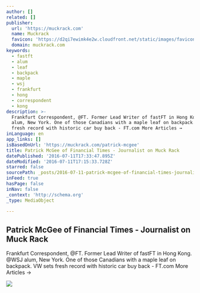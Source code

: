 ```yaml
---
author: []
related: []
publisher:
  url: 'https://muckrack.com'
  name: Muckrack
  favicon: 'https://d2qi7ewimk4e2w.cloudfront.net/static/images/favicon.png'
  domain: muckrack.com
keywords:
  - fastft
  - alum
  - leaf
  - backpack
  - maple
  - wsj
  - frankfurt
  - hong
  - correspondent
  - kong
description: >-
  Frankfurt Correspondent, @FT. Former Lead Writer of fastFT in Hong Kong. @WSJ
  alum, New York. One of those Canadians with a maple leaf on backpack. VW sets
  fresh record with historic car buy back - FT.com More Articles →
inLanguage: en
app_links: []
isBasedOnUrl: 'https://muckrack.com/patrick-mcgee'
title: Patrick McGee of Financial Times - Journalist on Muck Rack
datePublished: '2016-07-11T17:33:47.895Z'
dateModified: '2016-07-11T17:15:33.728Z'
starred: false
sourcePath: _posts/2016-07-11-patrick-mcgee-of-financial-times-journalist-on-muck-rack.md
inFeed: true
hasPage: false
inNav: false
_context: 'http://schema.org'
_type: MediaObject

---
```

<article style=""><h1>Patrick McGee of Financial Times - Journalist on Muck Rack</h1><p>Frankfurt Correspondent, @FT. Former Lead Writer of fastFT in Hong Kong. @WSJ alum, New York. One of those Canadians with a maple leaf on backpack. VW sets fresh record with historic car buy back - FT.com More Articles →</p><img src="https://s3.amazonaws.com/media.muckrack.com/portfolio/images/1263498/121783_ef142a9c-4796-49d1-bed1-65a570498a48.img.300x300_q85_autocrop.jpg" /></article>